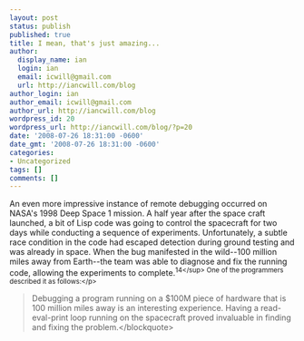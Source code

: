 ```yaml
---
layout: post
status: publish
published: true
title: I mean, that's just amazing...
author:
  display_name: ian
  login: ian
  email: icwill@gmail.com
  url: http://iancwill.com/blog
author_login: ian
author_email: icwill@gmail.com
author_url: http://iancwill.com/blog
wordpress_id: 20
wordpress_url: http://iancwill.com/blog/?p=20
date: '2008-07-26 18:31:00 -0600'
date_gmt: '2008-07-26 18:31:00 -0600'
categories:
- Uncategorized
tags: []
comments: []
---
```

<p>An even more impressive instance of remote debugging occurred on NASA's 1998 Deep Space 1 mission. A half year after the space craft launched, a bit of Lisp code was going to control the spacecraft for two days while conducting a sequence of experiments. Unfortunately, a subtle race condition in the code had escaped detection during ground testing and was already in space. When the bug manifested in the wild--100 million miles away from Earth--the team was able to diagnose and fix the running code, allowing the experiments to complete.<sup>14<&#47;sup> One of the programmers described it as follows:<&#47;p><br />
<blockquote>Debugging a program running on a $100M piece of hardware that is 100 million miles away is an interesting experience. Having a read-eval-print loop running on the spacecraft proved invaluable in finding and fixing the problem.<&#47;blockquote></p>
